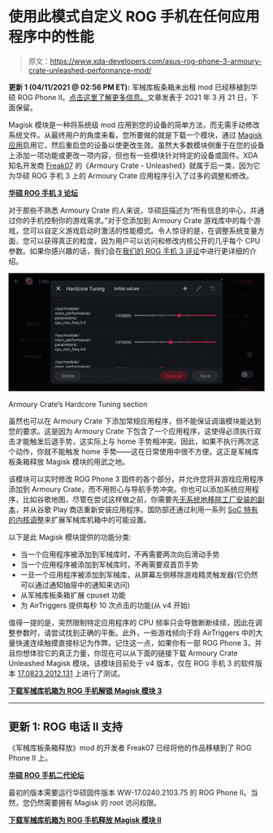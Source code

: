 # 使用此模式自定义 ROG 手机在任何应用程序中的性能

> 原文：<https://www.xda-developers.com/asus-rog-phone-3-armoury-crate-unleashed-performance-mod/>

**更新 1 (04/11/2021 @ 02:56 PM ET):** 军械库板条箱未出租 mod 已经移植到华硕 ROG Phone II。[点击这里了解更多信息。](#update1)文章发表于 2021 年 3 月 21 日，下面保留。

Magisk 模块是一种将系统级 mod 应用到您的设备的简单方法，而无需手动修改系统文件。从最终用户的角度来看，您所要做的就是下载一个模块，通过 [Magisk 应用](https://www.xda-developers.com/magisk-v22-release-samsung-galaxy-s21-support/)启用它，然后重启您的设备以使更改生效。虽然大多数模块侧重于在您的设备上添加一项功能或更改一项内容，但也有一些模块针对特定的设备或固件。XDA 知名开发商 [Freak07](https://forum.xda-developers.com/m/freak07.3428502/) 的《Armoury Crate - Unleashed》就属于后一类，因为它为华硕 ROG 手机 3 上的 Armoury Crate 应用程序引入了过多的调整和修改。

**[华硕 ROG 手机 3 论坛](https://forum.xda-developers.com/c/asus-rog-phone-3.11025/)**

对于那些不熟悉 Armoury Crate 的人来说，华硕[将](https://www.asus.com/us/support/FAQ/1040544/)描述为“所有信息的中心，并通过你的手机控制你的游戏需求。”对于您添加到 Armoury Crate 游戏库中的每个游戏，您可以自定义游戏启动时激活的性能模式。令人惊讶的是，在调整系统变量方面，您可以获得真正的粒度，因为用户可以访问和修改内核公开的几乎每个 CPU 参数。如果你感兴趣的话，我们会在[我们的 ROG 手机 3 评论](https://www.xda-developers.com/asus-rog-phone-3-review/)中进行更详细的介绍。

 <picture>![ROG Phone 3 X-Mode](img/8450e0f00063afc160a1eaa7ec534d32.png)</picture> 

Armoury Crate’s Hardcore Tuning section

虽然也可以在 Armoury Crate 下添加常规应用程序，但不能保证调谐模块能达到您的要求。这是因为 Armoury Crate 下包含了一个应用程序，这使得必须执行双击才能触发后退手势，这实际上与 home 手势相冲突。因此，如果不执行两次这个动作，你就不能触发 home 手势——这在日常使用中很不方便。这正是军械库板条箱释放 Magisk 模块的用武之地。

该模块可以实时修改 ROG Phone 3 固件的各个部分，并允许您将非游戏应用程序添加到 Armoury Crate，而不用担心与导航手势冲突。你也可以添加系统应用程序，比如谷歌地图，尽管在尝试这样做之前，你需要先[无系统地移除工厂安装的副本](https://forum.xda-developers.com/t/module-terminal-debloater-v17-3-2-debloat-systemlessly.3584163/)，并从谷歌 Play 商店重新安装应用程序。国防部还通过利用一系列 [SoC 特有的内核调整](https://forum.xda-developers.com/t/systemless-rom-mod-v2-ww-17-0823-2012-131-armoury-crate-unleashed.4242423/post-84598771)来扩展军械库机箱中的可能设置。

以下是此 Magisk 模块提供的功能分类:

*   当一个应用程序被添加到军械库时，不再需要两次向后滑动手势
*   当一个应用程序被添加到军械库时，不再需要双首页手势
*   一旦一个应用程序被添加到军械库，从屏幕左侧移除游戏精灵触发器(它仍然可以通过通知抽屉中的通知来访问)
*   从军械库板条箱扩展 cpuset 功能
*   为 AirTriggers 提供每秒 10 次点击的功能(从 v4 开始)

值得一提的是，突然限制特定应用程序的 CPU 频率只会导致断断续续，因此在调整参数时，请尝试找到正确的平衡。此外，一些游戏倾向于将 AirTriggers 中的大量快速连续触摸直接标记为作弊。记住这一点，如果你有一部 ROG Phone 3，并且你想体验它的真正力量，你现在可以从下面的链接下载 Armoury Crate Unleashed Magisk 模块。该模块目前处于 v4 版本，仅在 ROG 手机 3 的软件版本 [17.0823.2012.131](https://www.xda-developers.com/rog-phone-3-zenfone-7-issues-hd-playback-netflix/) 上进行了测试。

**[下载军械库机箱为 ROG 手机解锁 Magisk 模块 3](https://forum.xda-developers.com/t/systemless-rom-mod-v2-ww-17-0823-2012-131-armoury-crate-unleashed.4242423/)**

* * *

## 更新 1: ROG 电话 II 支持

《军械库板条箱释放》mod 的开发者 Freak07 已经将他的作品移植到了 ROG Phone II 上。

**[华硕 ROG 手机二代论坛](https://forum.xda-developers.com/c/asus-rog-phone-ii.9056/)**

最初的版本需要运行华硕固件版本 WW-17.0240.2103.75 的 ROG Phone II。当然，您仍然需要拥有 Magisk 的 root 访问权限。

**[下载军械库机箱为 ROG 手机释放 Magisk 模块 II](https://forum.xda-developers.com/t/10-04-2021-systemless-rom-mod-v2-ww-17-0240-2103-75-armoury-crate-unleashed.4260253/)**
